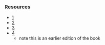 
### Resources

* [1](http://www.jgeppert.com/2015/05/creating-java-web-applications-with-angularjs-and-struts2/)
* [2](https://www.concretepage.com/struts-2/struts-2-rest-web-service-integration-example)
* [3](https://github.com/apache/struts/tree/master/apps/rest-showcase)
* [4](https://learning.oreilly.com/library/view/restful-java-web/9781847196460/ch08.html) 
    * note this is an earlier edition of the book
